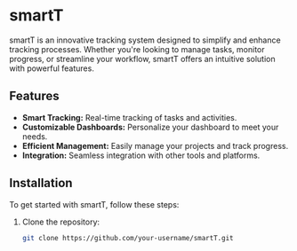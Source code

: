 # smartT

smartT is an innovative tracking system designed to simplify and enhance tracking processes. Whether you're looking to manage tasks, monitor progress, or streamline your workflow, smartT offers an intuitive solution with powerful features.

## Features
- **Smart Tracking:** Real-time tracking of tasks and activities.
- **Customizable Dashboards:** Personalize your dashboard to meet your needs.
- **Efficient Management:** Easily manage your projects and track progress.
- **Integration:** Seamless integration with other tools and platforms.

## Installation
To get started with smartT, follow these steps:

1. Clone the repository:
   ```bash
   git clone https://github.com/your-username/smartT.git
